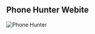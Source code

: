 ## Phone Hunter Webite
![Phone Hunter](https://user-images.githubusercontent.com/78641603/221427776-afa5bda7-7321-4a03-a205-caefd5d54bd1.png)
